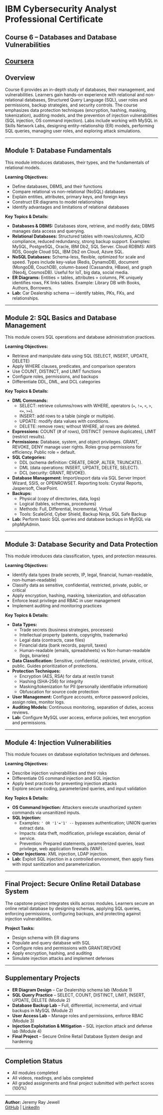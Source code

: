# IBM Cybersecurity Analyst Professional Certificate  
## Course 6 – Databases and Database Vulnerabilities  

[Coursera](https://www.coursera.org/learn/database-essentials-and-vulnerabilities/home/module/1)  
---

## Overview  
Course 6 provides an in-depth study of databases, their management, and vulnerabilities. Learners gain hands-on experience with relational and non-relational databases, Structured Query Language (SQL), user roles and permissions, backup strategies, and security controls. The course emphasizes data protection techniques (encryption, hashing, masking, tokenization), auditing models, and the prevention of injection vulnerabilities (SQL injection, OS command injection). Labs include working with MySQL in Skills Network Labs, designing entity-relationship (ER) models, performing SQL queries, managing user roles, and exploring attack simulations.  

---

## Module 1: Database Fundamentals  
This module introduces databases, their types, and the fundamentals of relational models.  

**Learning Objectives:**  
- Define databases, DBMS, and their functions  
- Compare relational vs non-relational (NoSQL) databases  
- Explain entities, attributes, primary keys, and foreign keys  
- Construct ER diagrams to model relationships  
- Identify advantages and limitations of relational databases  

**Key Topics & Details:**  
- **Databases & DBMS:** Databases store, retrieve, and modify data; DBMS manages data access and querying.  
- **Relational Databases:** Structured tables with rows/columns, ACID compliance, reduced redundancy, strong backup support. Examples: MySQL, PostgreSQL, Oracle, IBM Db2, SQL Server. Cloud RDBMS: AWS RDS, Google Cloud SQL, IBM Db2 on Cloud, Azure SQL.  
- **NoSQL Databases:** Schema-less, flexible, optimized for scale and speed. Types include key-value (Redis, DynamoDB), document (MongoDB, CouchDB), column-based (Cassandra, HBase), and graph (Neo4j, CosmosDB). Useful for IoT, big data, social media.  
- **ER Diagrams:** Entities = tables, attributes = columns, PK uniquely identifies rows, FK links tables. Example: Library DB with Books, Authors, Borrowers.  
- **Lab:** Car Dealership schema — identify tables, PKs, FKs, and relationships.  

---

## Module 2: SQL Basics and Database Management  
This module covers SQL operations and database administration practices.  

**Learning Objectives:**  
- Retrieve and manipulate data using SQL (SELECT, INSERT, UPDATE, DELETE)  
- Apply WHERE clauses, predicates, and comparison operators  
- Use COUNT, DISTINCT, and LIMIT functions  
- Configure roles, permissions, and backups  
- Differentiate DDL, DML, and DCL categories  

**Key Topics & Details:**  
- **DML Commands:**  
  - SELECT: retrieve columns/rows with WHERE, operators (`=`, `!=`, `<`, `>`, `<=`, `>=`).  
  - INSERT: add rows to a table (single or multiple).  
  - UPDATE: modify data values with conditions.  
  - DELETE: remove rows; without WHERE, all rows are deleted.  
- **Expressions:** COUNT (# of rows), DISTINCT (remove duplicates), LIMIT (restrict results).  
- **Permissions:** Database, system, and object privileges. GRANT, REVOKE, DENY manage user rights. Roles group permissions for efficiency. Public role = default.  
- **SQL Categories:**  
  - DDL (schema definition: CREATE, DROP, ALTER, TRUNCATE).  
  - DML (data operations: INSERT, UPDATE, DELETE, SELECT).  
  - DCL (security: GRANT, REVOKE).  
- **Database Management:** Import/export data via SQL Server Import Wizard, SSIS, or OPENROWSET. Reporting tools: Crystal Reports, Jaspersoft, ClearPoint.  
- **Backups:**  
  - Physical (copy of directories, data, logs)  
  - Logical (tables, schemas, procedures)  
  - Methods: Full, Differential, Incremental, Virtual  
  - Tools: ScaleGrid, Cyber Shield, Backup Ninja, SQL Safe Backup  
- **Lab:** Perform basic SQL queries and database backups in MySQL via phpMyAdmin.  

---

## Module 3: Database Security and Data Protection  
This module introduces data classification, types, and protection measures.  

**Learning Objectives:**  
- Identify data types (trade secrets, IP, legal, financial, human-readable, non-human-readable)  
- Classify data as sensitive, confidential, restricted, private, public, or critical  
- Apply encryption, hashing, masking, tokenization, and obfuscation  
- Enforce least privilege and RBAC in user management  
- Implement auditing and monitoring practices  

**Key Topics & Details:**  
- **Data Types:**  
  - Trade secrets (business strategies, processes)  
  - Intellectual property (patents, copyrights, trademarks)  
  - Legal data (contracts, case files)  
  - Financial data (bank records, payroll, taxes)  
  - Human-readable (emails, spreadsheets) vs Non-human-readable (logs, binaries)  
- **Data Classification:** Sensitive, confidential, restricted, private, critical, public. Guides prioritization of protections.  
- **Protection Techniques:**  
  - Encryption (AES, RSA) for data at rest/in transit  
  - Hashing (SHA-256) for integrity  
  - Masking/tokenization for PII (personally identifiable information)  
  - Obfuscation for source code protection  
- **User Management:** Configure accounts, enforce password policies, assign roles, monitor logs.  
- **Auditing Models:** Continuous monitoring, separation of duties, access reviews.  
- **Lab:** Configure MySQL user access, enforce policies, test encryption and permissions.  

---

## Module 4: Injection Vulnerabilities  
This module focuses on database exploitation techniques and defenses.  

**Learning Objectives:**  
- Describe injection vulnerabilities and their risks  
- Differentiate OS command injection and SQL injection  
- Apply best practices for preventing injection attacks  
- Explore secure coding, parameterized queries, and input validation  

**Key Topics & Details:**  
- **OS Command Injection:** Attackers execute unauthorized system commands via unsanitized inputs.  
- **SQL Injection:**  
  - Examples: `' OR '1'='1' --` bypasses authentication; UNION queries extract data.  
  - Impacts: data theft, modification, privilege escalation, denial of service.  
  - Prevention: Prepared statements, parameterized queries, least privilege, web application firewalls (WAF).  
- **Other Injections:** XML injection, LDAP injection.  
- **Lab:** Exploit SQL injection in a controlled environment, then apply fixes with input sanitization and parameterization.  

---

## Final Project: Secure Online Retail Database System  
The capstone project integrates skills across modules. Learners secure an online retail database by designing schemas, applying SQL queries, enforcing permissions, configuring backups, and protecting against injection vulnerabilities.  

**Project Tasks:**  
- Design schema with ER diagrams  
- Populate and query database with SQL  
- Configure roles and permissions with GRANT/REVOKE  
- Apply encryption, hashing, and auditing  
- Simulate injection attacks and implement defenses  

---

## Supplementary Projects  
- **ER Diagram Design** – Car Dealership schema lab (Module 1)  
- **SQL Query Practice** – SELECT, COUNT, DISTINCT, LIMIT, INSERT, UPDATE, DELETE (Module 2)  
- **Database Backup Lab** – Full, differential, incremental, and virtual backups in MySQL (Module 2)  
- **User Access Lab** – Manage roles and permissions, enforce RBAC (Module 3)  
- **Injection Exploitation & Mitigation** – SQL injection attack and defense lab (Module 4)  
- **Final Project** – Secure Online Retail Database System design and hardening  

---

## Completion Status  
- All modules completed  
- All videos, readings, and labs completed  
- All graded assignments and final project submitted with perfect scores (100%)  

---

**Author:** Jeremy Ray Jewell  
[GitHub](https://github.com/jeremyrayjewell) | [LinkedIn](https://www.linkedin.com/in/jeremyrayjewell)
